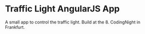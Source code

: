 # Traffic Light AngularJS App

A small app to control the traffic light. Build at the 8. CodingNight in Frankfurt. 